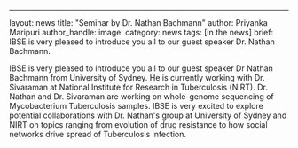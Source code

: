 ---
layout: news
title: "Seminar by Dr. Nathan Bachmann"
author: Priyanka Maripuri
author_handle: 
image: 
category: news
tags: [in the news]
brief: IBSE is very pleased to introduce you all to our guest speaker Dr. Nathan Bachmann. 

IBSE is very pleased to introduce you all to our guest speaker Dr Nathan Bachmann from University of Sydney. He is currently working with Dr. Sivaraman at National Institute for Research in Tuberculosis (NIRT). Dr. Nathan and Dr. Sivaraman are working on whole-genome sequencing of Mycobacterium Tuberculosis samples. IBSE is very excited to explore potential collaborations with Dr. Nathan's group at University of Sydney and NIRT on topics ranging from evolution of drug resistance to how social networks drive spread of Tuberculosis infection. 

